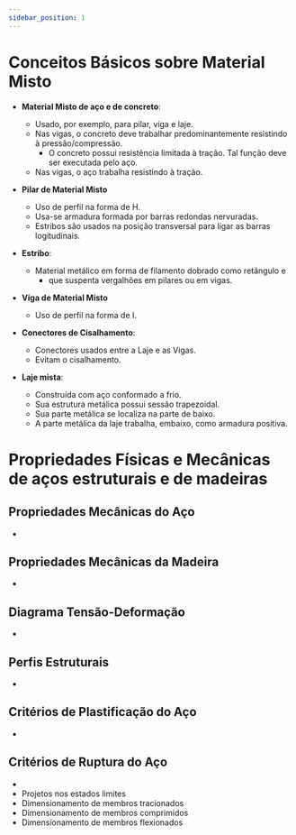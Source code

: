 ```yaml
---
sidebar_position: 1
---
```


# Conceitos Básicos sobre Material Misto

- **Material Misto de aço e de concreto**:
    - Usado, por exemplo, para pilar, viga e laje.
    - Nas vigas, o concreto deve trabalhar predominantemente resistindo à pressão/compressão.
        - O concreto possui resistência limitada à tração. Tal função deve ser executada pelo aço.
    - Nas vigas, o aço trabalha resistindo à tração.

- **Pilar de Material Misto**
    - Uso de perfil na forma de H.
    - Usa-se armadura formada por barras redondas nervuradas.
    - Estribos são usados na posição transversal para ligar as barras logitudinais. 

- **Estribo**:
    - Material metálico em forma de filamento dobrado como retângulo e
        - que suspenta vergalhões em pilares ou em vigas. 

- **Viga de Material Misto**
    - Uso de perfil na forma de I.

- **Conectores de Cisalhamento**:
    - Conectores usados entre a Laje e as Vigas.
    - Evitam o cisalhamento.
    
- **Laje mista**:
    - Construída com aço conformado a frio.
    - Sua estrutura metálica possui sessão trapezoidal.
    - Sua parte metálica se localiza na parte de baixo.
    - A parte metálica da laje trabalha, embaixo, como armadura positiva.
    
    
    
# Propriedades Físicas e Mecânicas de aços estruturais e de madeiras
## Propriedades Mecânicas do Aço
- 
## Propriedades Mecânicas da Madeira
- 
## Diagrama Tensão-Deformação
-
## Perfis Estruturais
-
## Critérios de Plastificação do Aço
-
## Critérios de Ruptura do Aço
- 
- Projetos nos estados limites
- Dimensionamento de membros tracionados
- Dimensionamento de membros comprimidos
- Dimensionamento de membros flexionados
